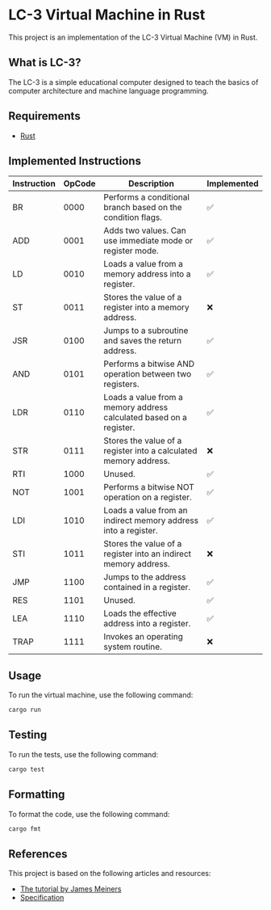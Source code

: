 # LC-3 Virtual Machine in Rust

This project is an implementation of the LC-3 Virtual Machine (VM) in Rust.

## What is LC-3?

The LC-3 is a simple educational computer designed to teach the basics of computer architecture and machine language programming.

## Requirements

- [Rust](https://www.rust-lang.org/tools/install)

## Implemented Instructions

| Instruction | OpCode           | Description                                                         | Implemented  |
|-------------|------------------|---------------------------------------------------------------------|--------------|
| BR          | 0000             | Performs a conditional branch based on the condition flags.         | ✅           |
| ADD         | 0001             | Adds two values. Can use immediate mode or register mode.           | ✅           |
| LD          | 0010             | Loads a value from a memory address into a register.                | ✅           |
| ST          | 0011             | Stores the value of a register into a memory address.               | ❌           |
| JSR         | 0100             | Jumps to a subroutine and saves the return address.                 | ✅           |
| AND         | 0101             | Performs a bitwise AND operation between two registers.             | ✅           |
| LDR         | 0110             | Loads a value from a memory address calculated based on a register. | ✅           |
| STR         | 0111             | Stores the value of a register into a calculated memory address.    | ❌           |
| RTI         | 1000             | Unused.                                                             | ✅           |
| NOT         | 1001             | Performs a bitwise NOT operation on a register.                     | ✅           |
| LDI         | 1010             | Loads a value from an indirect memory address into a register.      | ✅           |
| STI         | 1011             | Stores the value of a register into an indirect memory address.     | ❌           |
| JMP         | 1100             | Jumps to the address contained in a register.                       | ✅           |
| RES         | 1101             | Unused.                                                             | ✅           |
| LEA         | 1110             | Loads the effective address into a register.                        | ✅           |
| TRAP        | 1111             | Invokes an operating system routine.                                | ❌           |

## Usage

To run the virtual machine, use the following command:

```bash
cargo run
```

## Testing

To run the tests, use the following command:

```bash
cargo test
```

## Formatting

To format the code, use the following command:

```bash
cargo fmt
```

## References

This project is based on the following articles and resources:
- [The tutorial by James Meiners](https://www.jmeiners.com/lc3-vm/)
- [Specification](https://www.jmeiners.com/lc3-vm/supplies/lc3-isa.pdf)

